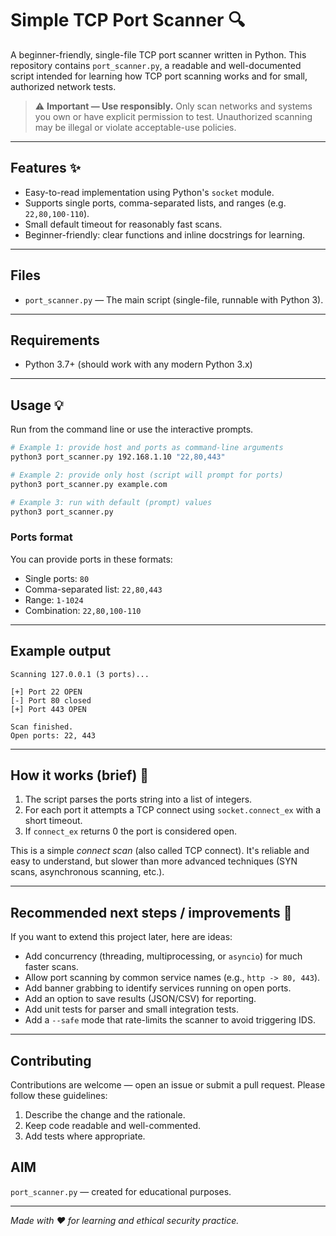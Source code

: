 # Simple TCP Port Scanner 🔍

A beginner-friendly, single-file TCP port scanner written in Python. This repository contains `port_scanner.py`, a readable and well-documented script intended for learning how TCP port scanning works and for small, authorized network tests.

> ⚠️ **Important — Use responsibly.** Only scan networks and systems you own or have explicit permission to test. Unauthorized scanning may be illegal or violate acceptable-use policies.

---

## Features ✨

- Easy-to-read implementation using Python's `socket` module.
- Supports single ports, comma-separated lists, and ranges (e.g. `22,80,100-110`).
- Small default timeout for reasonably fast scans.
- Beginner-friendly: clear functions and inline docstrings for learning.

---

## Files

- `port_scanner.py` — The main script (single-file, runnable with Python 3).

---

## Requirements

- Python 3.7+ (should work with any modern Python 3.x)

---

## Usage 💡

Run from the command line or use the interactive prompts.

```bash
# Example 1: provide host and ports as command-line arguments
python3 port_scanner.py 192.168.1.10 "22,80,443"

# Example 2: provide only host (script will prompt for ports)
python3 port_scanner.py example.com

# Example 3: run with default (prompt) values
python3 port_scanner.py
```

### Ports format

You can provide ports in these formats:
- Single ports: `80`
- Comma-separated list: `22,80,443`
- Range: `1-1024`
- Combination: `22,80,100-110`

---

## Example output

```
Scanning 127.0.0.1 (3 ports)...

[+] Port 22 OPEN
[-] Port 80 closed
[+] Port 443 OPEN

Scan finished.
Open ports: 22, 443
```

---

## How it works (brief) 🧠

1. The script parses the ports string into a list of integers.
2. For each port it attempts a TCP connect using `socket.connect_ex` with a short timeout.
3. If `connect_ex` returns 0 the port is considered open.

This is a simple *connect scan* (also called TCP connect). It's reliable and easy to understand, but slower than more advanced techniques (SYN scans, asynchronous scanning, etc.).

---

## Recommended next steps / improvements 🚀

If you want to extend this project later, here are ideas:

- Add concurrency (threading, multiprocessing, or `asyncio`) for much faster scans.
- Allow port scanning by common service names (e.g., `http -> 80, 443`).
- Add banner grabbing to identify services running on open ports.
- Add an option to save results (JSON/CSV) for reporting.
- Add unit tests for parser and small integration tests.
- Add a `--safe` mode that rate-limits the scanner to avoid triggering IDS.

---

## Contributing

Contributions are welcome — open an issue or submit a pull request. Please follow these guidelines:

1. Describe the change and the rationale.
2. Keep code readable and well-commented.
3. Add tests where appropriate.


## AIM

`port_scanner.py` — created for educational purposes.


---

*Made with ❤️ for learning and ethical security practice.*

